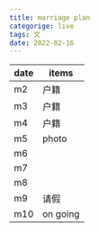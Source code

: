```yaml
---
title: marriage plan
categorige: live
tags: 文
date: 2022-02-16
---
```


| date | items |
|------|-------|
|   m2   |  户籍     |
|   m3   |  户籍     |
|   m4   |  户籍     |
|   m5   |  photo     |
|   m6   |       |
|   m7   |       |
|   m8   |       |
|   m9   |  请假     |
|   m10   |  on going     |

